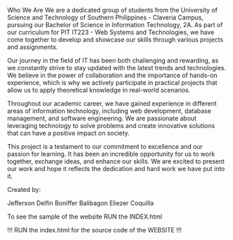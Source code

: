 Who We Are
We are a dedicated group of students from the University of Science and Technology of Southern Philippines - Claveria Campus, pursuing our Bachelor of Science in Information Technology, 2A. As part of our curriculum for PIT IT223 - Web Systems and Technologies, we have come together to develop and showcase our skills through various projects and assignments.

Our journey in the field of IT has been both challenging and rewarding, as we constantly strive to stay updated with the latest trends and technologies. We believe in the power of collaboration and the importance of hands-on experience, which is why we actively participate in practical projects that allow us to apply theoretical knowledge in real-world scenarios.

Throughout our academic career, we have gained experience in different areas of information technology, including web development, database management, and software engineering. We are passionate about leveraging technology to solve problems and create innovative solutions that can have a positive impact on society.

This project is a testament to our commitment to excellence and our passion for learning. It has been an incredible opportunity for us to work together, exchange ideas, and enhance our skills. We are excited to present our work and hope it reflects the dedication and hard work we have put into it.

Created by:

Jefferson Delfin
Boniffer Balibagon
Eliezer Coquilla

To see the sample of the website RUN the INDEX.html

!!! RUN the index.html for the source code of the WEBSITE !!!
